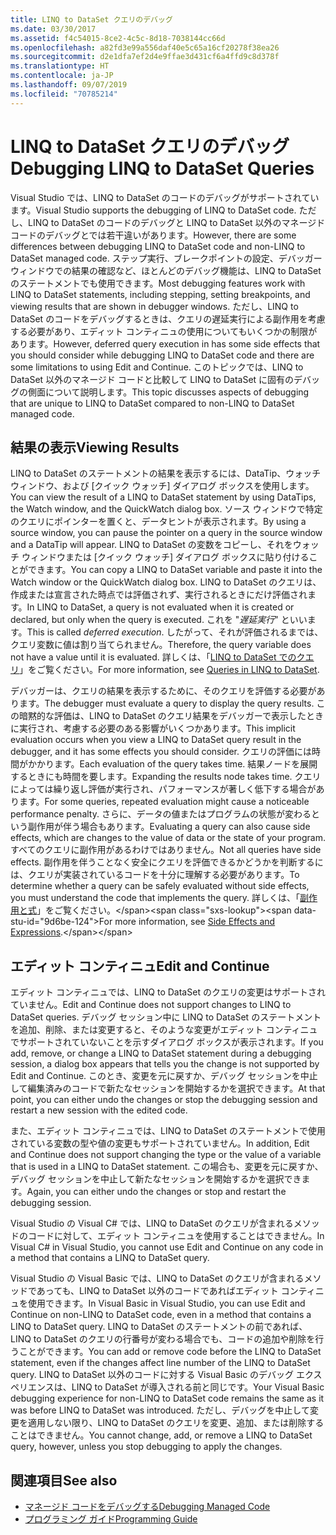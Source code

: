 ```yaml
---
title: LINQ to DataSet クエリのデバッグ
ms.date: 03/30/2017
ms.assetid: f4c54015-8ce2-4c5c-8d18-7038144cc66d
ms.openlocfilehash: a82fd3e99a556daf40e5c65a16cf20278f38ea26
ms.sourcegitcommit: d2e1dfa7ef2d4e9ffae3d431cf6a4ffd9c8d378f
ms.translationtype: HT
ms.contentlocale: ja-JP
ms.lasthandoff: 09/07/2019
ms.locfileid: "70785214"
---
```

# <a name="debugging-linq-to-dataset-queries"></a><span data-ttu-id="9d6be-102">LINQ to DataSet クエリのデバッグ</span><span class="sxs-lookup"><span data-stu-id="9d6be-102">Debugging LINQ to DataSet Queries</span></span>

<span data-ttu-id="9d6be-103">Visual Studio では、LINQ to DataSet のコードのデバッグがサポートされています。</span><span class="sxs-lookup"><span data-stu-id="9d6be-103">Visual Studio supports the debugging of LINQ to DataSet code.</span></span> <span data-ttu-id="9d6be-104">ただし、LINQ to DataSet のコードのデバッグと LINQ to DataSet 以外のマネージド コードのデバッグとでは若干違いがあります。</span><span class="sxs-lookup"><span data-stu-id="9d6be-104">However, there are some differences between debugging LINQ to DataSet code and non-LINQ to DataSet managed code.</span></span> <span data-ttu-id="9d6be-105">ステップ実行、ブレークポイントの設定、デバッガー ウィンドウでの結果の確認など、ほとんどのデバッグ機能は、LINQ to DataSet のステートメントでも使用できます。</span><span class="sxs-lookup"><span data-stu-id="9d6be-105">Most debugging features work with LINQ to DataSet statements, including stepping, setting breakpoints, and viewing results that are shown in debugger windows.</span></span> <span data-ttu-id="9d6be-106">ただし、LINQ to DataSet のコードをデバッグするときは、クエリの遅延実行による副作用を考慮する必要があり、エディット コンティニュの使用についてもいくつかの制限があります。</span><span class="sxs-lookup"><span data-stu-id="9d6be-106">However, deferred query execution in has some side effects that you should consider while debugging LINQ to DataSet code and there are some limitations to using Edit and Continue.</span></span> <span data-ttu-id="9d6be-107">このトピックでは、LINQ to DataSet 以外のマネージド コードと比較して LINQ to DataSet に固有のデバッグの側面について説明します。</span><span class="sxs-lookup"><span data-stu-id="9d6be-107">This topic discusses aspects of debugging that are unique to LINQ to DataSet compared to non-LINQ to DataSet managed code.</span></span>  
  
## <a name="viewing-results"></a><span data-ttu-id="9d6be-108">結果の表示</span><span class="sxs-lookup"><span data-stu-id="9d6be-108">Viewing Results</span></span>  
 <span data-ttu-id="9d6be-109">LINQ to DataSet のステートメントの結果を表示するには、DataTip、ウォッチ ウィンドウ、および [クイック ウォッチ] ダイアログ ボックスを使用します。</span><span class="sxs-lookup"><span data-stu-id="9d6be-109">You can view the result of a LINQ to DataSet statement by using DataTips, the Watch window, and the QuickWatch dialog box.</span></span> <span data-ttu-id="9d6be-110">ソース ウィンドウで特定のクエリにポインターを置くと、データヒントが表示されます。</span><span class="sxs-lookup"><span data-stu-id="9d6be-110">By using a source window, you can pause the pointer on a query in the source window and a DataTip will appear.</span></span> <span data-ttu-id="9d6be-111">LINQ to DataSet の変数をコピーし、それをウォッチ ウィンドウまたは [クイック ウォッチ] ダイアログ ボックスに貼り付けることができます。</span><span class="sxs-lookup"><span data-stu-id="9d6be-111">You can copy a LINQ to DataSet variable and paste it into the Watch window or the QuickWatch dialog box.</span></span> <span data-ttu-id="9d6be-112">LINQ to DataSet のクエリは、作成または宣言された時点では評価されず、実行されるときにだけ評価されます。</span><span class="sxs-lookup"><span data-stu-id="9d6be-112">In LINQ to DataSet, a query is not evaluated when it is created or declared, but only when the query is executed.</span></span> <span data-ttu-id="9d6be-113">これを "*遅延実行*" といいます。</span><span class="sxs-lookup"><span data-stu-id="9d6be-113">This is called *deferred execution*.</span></span> <span data-ttu-id="9d6be-114">したがって、それが評価されるまでは、クエリ変数に値は割り当てられません。</span><span class="sxs-lookup"><span data-stu-id="9d6be-114">Therefore, the query variable does not have a value until it is evaluated.</span></span> <span data-ttu-id="9d6be-115">詳しくは、「[LINQ to DataSet でのクエリ](queries-in-linq-to-dataset.md)」をご覧ください。</span><span class="sxs-lookup"><span data-stu-id="9d6be-115">For more information, see [Queries in LINQ to DataSet](queries-in-linq-to-dataset.md).</span></span>  
  
 <span data-ttu-id="9d6be-116">デバッガーは、クエリの結果を表示するために、そのクエリを評価する必要があります。</span><span class="sxs-lookup"><span data-stu-id="9d6be-116">The debugger must evaluate a query to display the query results.</span></span> <span data-ttu-id="9d6be-117">この暗黙的な評価は、LINQ to DataSet のクエリ結果をデバッガーで表示したときに実行され、考慮する必要のある影響がいくつかあります。</span><span class="sxs-lookup"><span data-stu-id="9d6be-117">This implicit evaluation occurs when you view a LINQ to DataSet query result in the debugger, and it has some effects you should consider.</span></span> <span data-ttu-id="9d6be-118">クエリの評価には時間がかかります。</span><span class="sxs-lookup"><span data-stu-id="9d6be-118">Each evaluation of the query takes time.</span></span> <span data-ttu-id="9d6be-119">結果ノードを展開するときにも時間を要します。</span><span class="sxs-lookup"><span data-stu-id="9d6be-119">Expanding the results node takes time.</span></span> <span data-ttu-id="9d6be-120">クエリによっては繰り返し評価が実行され、パフォーマンスが著しく低下する場合があります。</span><span class="sxs-lookup"><span data-stu-id="9d6be-120">For some queries, repeated evaluation might cause a noticeable performance penalty.</span></span> <span data-ttu-id="9d6be-121">さらに、データの値またはプログラムの状態が変わるという副作用が伴う場合もあります。</span><span class="sxs-lookup"><span data-stu-id="9d6be-121">Evaluating a query can also cause side effects, which are changes to the value of data or the state of your program.</span></span> <span data-ttu-id="9d6be-122">すべてのクエリに副作用があるわけではありません。</span><span class="sxs-lookup"><span data-stu-id="9d6be-122">Not all queries have side effects.</span></span> <span data-ttu-id="9d6be-123">副作用を伴うことなく安全にクエリを評価できるかどうかを判断するには、クエリが実装されているコードを十分に理解する必要があります。</span><span class="sxs-lookup"><span data-stu-id="9d6be-123">To determine whether a query can be safely evaluated without side effects, you must understand the code that implements the query.</span></span> <span data-ttu-id="9d6be-124">詳しくは、「[副作用と式](https://docs.microsoft.com/previous-versions/visualstudio/visual-studio-2013/a7a250bs(v=vs.120))」をご覧ください。</span><span class="sxs-lookup"><span data-stu-id="9d6be-124">For more information, see [Side Effects and Expressions](https://docs.microsoft.com/previous-versions/visualstudio/visual-studio-2013/a7a250bs(v=vs.120)).</span></span>  
  
## <a name="edit-and-continue"></a><span data-ttu-id="9d6be-125">エディット コンティニュ</span><span class="sxs-lookup"><span data-stu-id="9d6be-125">Edit and Continue</span></span>  
 <span data-ttu-id="9d6be-126">エディット コンティニュでは、LINQ to DataSet のクエリの変更はサポートされていません。</span><span class="sxs-lookup"><span data-stu-id="9d6be-126">Edit and Continue does not support changes to LINQ to DataSet queries.</span></span> <span data-ttu-id="9d6be-127">デバッグ セッション中に LINQ to DataSet のステートメントを追加、削除、または変更すると、そのような変更がエディット コンティニュでサポートされていないことを示すダイアログ ボックスが表示されます。</span><span class="sxs-lookup"><span data-stu-id="9d6be-127">If you add, remove, or change a LINQ to DataSet statement during a debugging session, a dialog box appears that tells you the change is not supported by Edit and Continue.</span></span> <span data-ttu-id="9d6be-128">このとき、変更を元に戻すか、デバッグ セッションを中止して編集済みのコードで新たなセッションを開始するかを選択できます。</span><span class="sxs-lookup"><span data-stu-id="9d6be-128">At that point, you can either undo the changes or stop the debugging session and restart a new session with the edited code.</span></span>  
  
 <span data-ttu-id="9d6be-129">また、エディット コンティニュでは、LINQ to DataSet のステートメントで使用されている変数の型や値の変更もサポートされていません。</span><span class="sxs-lookup"><span data-stu-id="9d6be-129">In addition, Edit and Continue does not support changing the type or the value of a variable that is used in a LINQ to DataSet statement.</span></span> <span data-ttu-id="9d6be-130">この場合も、変更を元に戻すか、デバッグ セッションを中止して新たなセッションを開始するかを選択できます。</span><span class="sxs-lookup"><span data-stu-id="9d6be-130">Again, you can either undo the changes or stop and restart the debugging session.</span></span>  
  
 <span data-ttu-id="9d6be-131">Visual Studio の Visual C# では、LINQ to DataSet のクエリが含まれるメソッドのコードに対して、エディット コンティニュを使用することはできません。</span><span class="sxs-lookup"><span data-stu-id="9d6be-131">In Visual C# in Visual Studio, you cannot use Edit and Continue on any code in a method that contains a LINQ to DataSet query.</span></span>  
  
 <span data-ttu-id="9d6be-132">Visual Studio の Visual Basic では、LINQ to DataSet のクエリが含まれるメソッドであっても、LINQ to DataSet 以外のコードであればエディット コンティニュを使用できます。</span><span class="sxs-lookup"><span data-stu-id="9d6be-132">In Visual Basic in Visual Studio, you can use Edit and Continue on non-LINQ to DataSet code, even in a method that contains a LINQ to DataSet query.</span></span> <span data-ttu-id="9d6be-133">LINQ to DataSet のステートメントの前であれば、LINQ to DataSet のクエリの行番号が変わる場合でも、コードの追加や削除を行うことができます。</span><span class="sxs-lookup"><span data-stu-id="9d6be-133">You can add or remove code before the LINQ to DataSet statement, even if the changes affect line number of the LINQ to DataSet query.</span></span> <span data-ttu-id="9d6be-134">LINQ to DataSet 以外のコードに対する Visual Basic のデバッグ エクスペリエンスは、LINQ to DataSet が導入される前と同じです。</span><span class="sxs-lookup"><span data-stu-id="9d6be-134">Your Visual Basic debugging experience for non-LINQ to DataSet code remains the same as it was before LINQ to DataSet was introduced.</span></span> <span data-ttu-id="9d6be-135">ただし、デバッグを中止して変更を適用しない限り、LINQ to DataSet のクエリを変更、追加、または削除することはできません。</span><span class="sxs-lookup"><span data-stu-id="9d6be-135">You cannot change, add, or remove a LINQ to DataSet query, however, unless you stop debugging to apply the changes.</span></span>  
  
## <a name="see-also"></a><span data-ttu-id="9d6be-136">関連項目</span><span class="sxs-lookup"><span data-stu-id="9d6be-136">See also</span></span>

- [<span data-ttu-id="9d6be-137">マネージド コードをデバッグする</span><span class="sxs-lookup"><span data-stu-id="9d6be-137">Debugging Managed Code</span></span>](/visualstudio/debugger/debugging-managed-code)
- [<span data-ttu-id="9d6be-138">プログラミング ガイド</span><span class="sxs-lookup"><span data-stu-id="9d6be-138">Programming Guide</span></span>](programming-guide-linq-to-dataset.md)

